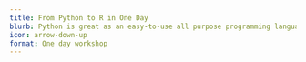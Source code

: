 ```yaml
---
title: From Python to R in One Day
blurb: Python is great as an easy-to-use all purpose programming language but when it comes to statistical analysis R as greater depth and breadth.
icon: arrow-down-up
format: One day workshop
---
```

